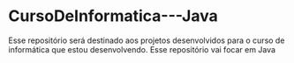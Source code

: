 # CursoDeInformatica---Java
Esse repositório será destinado aos projetos desenvolvidos para o curso de informática que estou desenvolvendo. Esse repositório vai focar em Java

